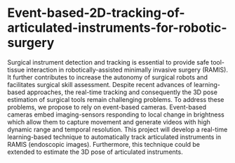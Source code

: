 # Event-based-2D-tracking-of-articulated-instruments-for-robotic-surgery
Surgical instrument detection and tracking is essential to provide safe tool-tissue interaction in robotically-assisted minimally invasive surgery (RAMIS). It further contributes to increase the autonomy of surgical robots and facilitates surgical skill assessment. Despite recent advances of learning-based approaches, the real-time tracking and consequently the 3D pose estimation of surgical tools remain challenging problems. To address these problems, we propose to rely on event-based cameras. Event-based cameras embed imaging-sensors responding to local change in brightness which allow them to capture movement and generate videos with high dynamic range and temporal resolution. This project will develop a real-time learning-based technique to automatically track articulated instruments in RAMIS (endoscopic images). Furthermore, this technique could be extended to estimate the 3D pose of articulated instruments.
